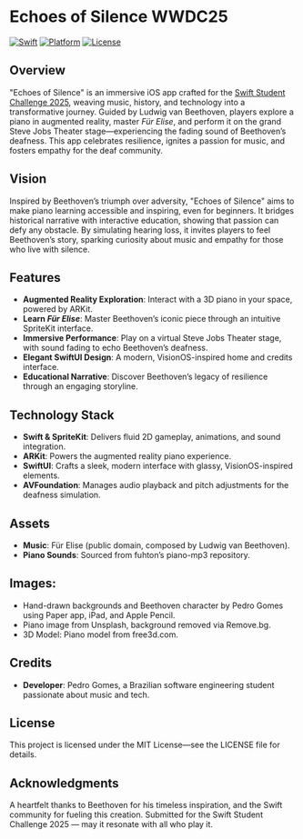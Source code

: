 # Echoes of Silence WWDC25

[![Swift](https://img.shields.io/badge/Swift-5.0-orange.svg)](https://swift.org)
[![Platform](https://img.shields.io/badge/Platform-iOS-blue.svg)](https://www.apple.com/ios)
[![License](https://img.shields.io/badge/License-MIT-green.svg)](LICENSE)

## Overview

"Echoes of Silence" is an immersive iOS app crafted for the [Swift Student Challenge 2025](https://developer.apple.com/swift-student-challenge/), weaving music, history, and technology into a transformative journey. Guided by Ludwig van Beethoven, players explore a piano in augmented reality, master *Für Elise*, and perform it on the grand Steve Jobs Theater stage—experiencing the fading sound of Beethoven’s deafness. This app celebrates resilience, ignites a passion for music, and fosters empathy for the deaf community.

## Vision

Inspired by Beethoven’s triumph over adversity, "Echoes of Silence" aims to make piano learning accessible and inspiring, even for beginners. It bridges historical narrative with interactive education, showing that passion can defy any obstacle. By simulating hearing loss, it invites players to feel Beethoven’s story, sparking curiosity about music and empathy for those who live with silence.

## Features

- **Augmented Reality Exploration**: Interact with a 3D piano in your space, powered by ARKit.
- **Learn *Für Elise***: Master Beethoven’s iconic piece through an intuitive SpriteKit interface.
- **Immersive Performance**: Play on a virtual Steve Jobs Theater stage, with sound fading to echo Beethoven’s deafness.
- **Elegant SwiftUI Design**: A modern, VisionOS-inspired home and credits interface.
- **Educational Narrative**: Discover Beethoven’s legacy of resilience through an engaging storyline.

## Technology Stack
- **Swift & SpriteKit**: Delivers fluid 2D gameplay, animations, and sound integration.
- **ARKit**: Powers the augmented reality piano experience.
- **SwiftUI**: Crafts a sleek, modern interface with glassy, VisionOS-inspired elements.
- **AVFoundation**: Manages audio playback and pitch adjustments for the deafness simulation.

## Assets
- **Music**: Für Elise (public domain, composed by Ludwig van Beethoven).
- **Piano Sounds**: Sourced from fuhton’s piano-mp3 repository.

## Images: 
- Hand-drawn backgrounds and Beethoven character by Pedro Gomes using Paper app, iPad, and Apple Pencil.
- Piano image from Unsplash, background removed via Remove.bg.
- 3D Model: Piano model from free3d.com.

## Credits
- **Developer**: Pedro Gomes, a Brazilian software engineering student passionate about music and tech.

## License
This project is licensed under the MIT License—see the LICENSE file for details.

## Acknowledgments
A heartfelt thanks to Beethoven for his timeless inspiration, and the Swift community for fueling this creation. Submitted for the Swift Student Challenge 2025 — may it resonate with all who play it.

